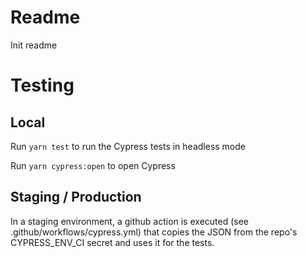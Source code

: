 # Readme

Init readme

# Testing

## Local

Run `yarn test` to run the Cypress tests in headless mode

Run `yarn cypress:open` to open Cypress

## Staging / Production

In a staging environment, a github action
is executed (see .github/workflows/cypress.yml)
that copies the JSON from the repo's CYPRESS_ENV_CI
secret and uses it for the tests.
